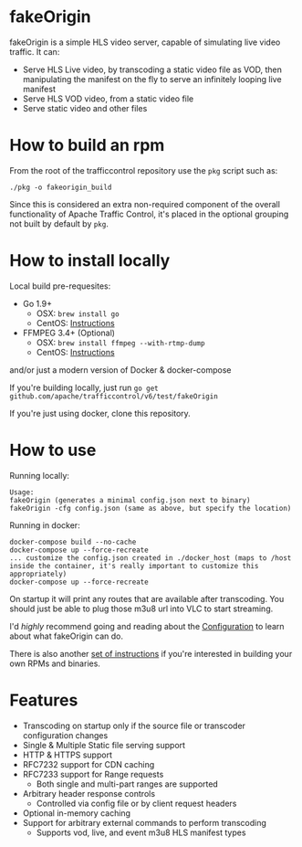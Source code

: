 <!--
    Licensed to the Apache Software Foundation (ASF) under one
    or more contributor license agreements.  See the NOTICE file
    distributed with this work for additional information
    regarding copyright ownership.  The ASF licenses this file
    to you under the Apache License, Version 2.0 (the
    "License"); you may not use this file except in compliance
    with the License.  You may obtain a copy of the License at

      http://www.apache.org/licenses/LICENSE-2.0

    Unless required by applicable law or agreed to in writing,
    software distributed under the License is distributed on an
    "AS IS" BASIS, WITHOUT WARRANTIES OR CONDITIONS OF ANY
    KIND, either express or implied.  See the License for the
    specific language governing permissions and limitations
    under the License.
-->
# fakeOrigin

fakeOrigin is a simple HLS video server, capable of simulating live video traffic. It can:

* Serve HLS Live video, by transcoding a static video file as VOD, then manipulating the manifest on the fly to serve an infinitely looping live manifest
* Serve HLS VOD video, from a static video file
* Serve static video and other files

# How to build an rpm
From the root of the trafficcontrol repository use the `pkg` script such as:
```
./pkg -o fakeorigin_build
```
Since this is considered an extra non-required component of the overall functionality of Apache Traffic Control, it's placed in the optional grouping not built by default by `pkg`.

# How to install locally
Local build pre-requesites:
* Go 1.9+
  * OSX: ```brew install go```
  * CentOS: [Instructions]( https://www.itzgeek.com/how-tos/linux/centos-how-tos/install-go-1-7-ubuntu-16-04-14-04-centos-7-fedora-24.html)
* FFMPEG 3.4+ (Optional)
  * OSX: ```brew install ffmpeg --with-rtmp-dump```
  * CentOS: [Instructions](https://linuxadmin.io/install-ffmpeg-on-centos-7/)

and/or just a modern version of Docker & docker-compose

If you're building locally, just run ```go get github.com/apache/trafficcontrol/v6/test/fakeOrigin```

If you're just using docker, clone this repository.

# How to use
Running locally:
```
Usage:
fakeOrigin (generates a minimal config.json next to binary)
fakeOrigin -cfg config.json (same as above, but specify the location)
```
Running in docker:
```
docker-compose build --no-cache
docker-compose up --force-recreate
... customize the config.json created in ./docker_host (maps to /host inside the container, it's really important to customize this appropriately)
docker-compose up --force-recreate
```

On startup it will print any routes that are available after transcoding.  You should just be able to plug those m3u8 url into VLC to start streaming.

I'd *highly* recommend going and reading about the [Configuration](./docs/Configuration.md) to learn about what fakeOrigin can do.

There is also another [set of instructions](build/README.md) if you're interested in building your own RPMs and binaries.

# Features
* Transcoding on startup only if the source file or transcoder configuration changes
* Single & Multiple Static file serving support
* HTTP & HTTPS support
* RFC7232 support for CDN caching
* RFC7233 support for Range requests
  * Both single and multi-part ranges are supported
* Arbitrary header response controls
  * Controlled via config file or by client request headers
* Optional in-memory caching
* Support for arbitrary external commands to perform transcoding
  * Supports vod, live, and event m3u8 HLS manifest types
